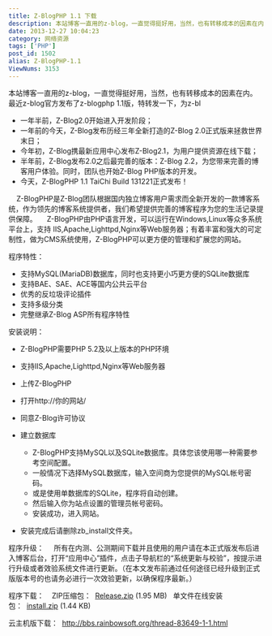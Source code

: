 ```yaml
---
title: Z-BlogPHP 1.1 下载
description: 本站博客一直用的z-blog，一直觉得挺好用，当然，也有转移成本的因素在内。最近z-blog官方发布了z-blogphp1.1版，特转发一下，为z-bl 一年半前，Z-Blog2.0开始进入开发阶段；一年前的今天，Z-Blog发布历经三年全新打造的Z-Blog2.0正式版来拯救世界末日；今年初，Z-Blog携最新应用中心发布Z-Blog2.1，为用户提供资源在线下载；半年前，Z-Bl
date: 2013-12-27 10:04:23
category: 网络资源
tags: ['PHP']
post_id: 1502
alias: Z-BlogPHP-1.1
ViewNums: 3153
---
```

本站博客一直用的z-blog，一直觉得挺好用，当然，也有转移成本的因素在内。最近z-blog官方发布了z-blogphp 1.1版，特转发一下，为z-bl

* 一年半前，Z-Blog2.0开始进入开发阶段；
* 一年前的今天，Z-Blog发布历经三年全新打造的Z-Blog 2.0正式版来拯救世界末日；
* 今年初，Z-Blog携最新应用中心发布Z-Blog2.1，为用户提供资源在线下载；
* 半年前，Z-Blog发布2.0之后最完善的版本：Z-Blog 2.2，为您带来完善的博客用户体验。同时，团队也开始Z-Blog PHP版本的开发。
* 今天，Z-BlogPHP 1.1 TaiChi Build 131221正式发布！

    Z-BlogPHP是Z-Blog团队根据国内独立博客用户需求而全新开发的一款博客系统，作为领先的博客系统提供者，我们希望提供完善的博客程序为您的生活记录提供保障。
    Z-BlogPHP由PHP语言开发，可以运行在Windows,Linux等众多系统平台上，支持 IIS,Apache,Lighttpd,Nginx等Web服务器；有着丰富和强大的可定制性，做为CMS系统使用，Z-BlogPHP可以更方便的管理和扩展您的网站。

程序特性：

* 支持MySQL(MariaDB)数据库，同时也支持更小巧更方便的SQLite数据库
* 支持BAE、SAE、ACE等国内公共云平台
* 优秀的反垃圾评论插件
* 支持多级分类
* 完整继承Z-Blog ASP所有程序特性

安装说明：

+ Z-BlogPHP需要PHP 5.2及以上版本的PHP环境
+ 支持IIS,Apache,Lighttpd,Nginx等Web服务器
+ 上传Z-BlogPHP
+ 打开http://你的网站/
+ 同意Z-Blog许可协议
+ 建立数据库

  * Z-BlogPHP支持MySQL以及SQLite数据库。具体您该使用哪一种需要参考空间配置。
  * 一般情况下选择MySQL数据库，输入空间商为您提供的MySQL帐号密码。
  * 或是使用单数据库的SQLite，程序将自动创建。
  * 然后输入你为站点设置的管理员帐号密码。
  * 安装成功，进入网站。
+ 安装完成后请删除zb_install文件夹。

程序升级：
    所有在内测、公测期间下载并且使用的用户请在本正式版发布后进入博客后台，打开“应用中心”插件，点击子导航栏的“系统更新与校验”，按提示进行升级或者效验系统文件进行更新。（在本文发布前通过任何途径已经升级到正式版版本号的也请务必进行一次效验更新，以确保程序最新。）

程序下载：    ZIP压缩包：  [Release.zip](http://bbs.rainbowsoft.org/forum.php?mod=attachment&aid=MTk4Njd8OWU2OGJjNmR8MTM4ODA2MjkyOHwwfDgzNjQ1) (1.95 MB)   单文件在线安装包：  [install.zip](http://bbs.rainbowsoft.org/forum.php?mod=attachment&aid=MTk4NjV8NmQ2YzE4NjJ8MTM4ODA2MjkyOHwwfDgzNjQ1) (1.44 KB)

云主机版下载：  <http://bbs.rainbowsoft.org/thread-83649-1-1.html>